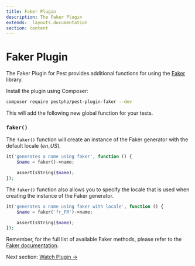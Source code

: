 ```yaml
---
title: Faker Plugin
description: The Faker Plugin
extends: _layouts.documentation
section: content
---
```


# Faker Plugin

The Faker Plugin for Pest provides additional functions for using the [Faker](https://github.com/fzaninotto/Faker) library.

Install the plugin using Composer:

```bash
composer require pestphp/pest-plugin-faker --dev
```

This will add the following new global function for your tests.

### `faker()`

The `faker()` function will create an instance of the Faker generator with the default locale (*en_US*).

```php
it('generates a name using faker', function () {
    $name = faker()->name;

    assertIsString($name);
});
```

The `faker()` function also allows you to specify the locale that is used when
creating the instance of the Faker generator.

```php
it('generates a name using faker with locale', function () {
    $name = faker('fr_FR')->name;

    assertIsString($name);
});
```

Remember, for the full list of available Faker methods, please refer to the [Faker documentation](https://github.com/fzaninotto/Faker#formatters).

Next section: [Watch Plugin →](/docs/plugins/watch)
